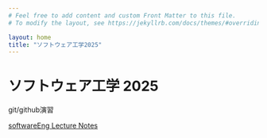 ```yaml
---
# Feel free to add content and custom Front Matter to this file.
# To modify the layout, see https://jekyllrb.com/docs/themes/#overriding-theme-defaults

layout: home
title: "ソフトウェア工学2025"
---
```


# ソフトウェア工学 2025

git/github演習

[softwareEng Lecture Notes](softwareEng2025.md)